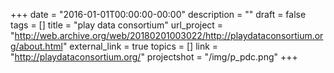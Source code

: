 +++
date = "2016-01-01T00:00:00-00:00"
description = ""
draft = false
tags = []
title = "play data consortium"
url_project = "http://web.archive.org/web/20180201003022/http://playdataconsortium.org/about.html"
external_link = true
topics = []
link = "http://playdataconsortium.org/"
projectshot = "/img/p_pdc.png"
+++
